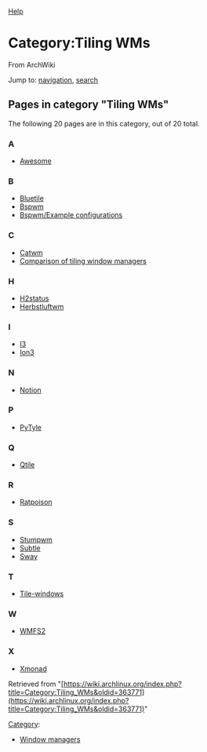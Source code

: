 [Help](//www.mediawiki.org/wiki/Special:MyLanguage/Help:Categories)

# Category:Tiling WMs

From ArchWiki

Jump to: [navigation](#column-one), [search](#searchInput)

## Pages in category "Tiling WMs"

The following 20 pages are in this category, out of 20 total.

### A

*   [Awesome](/index.php/Awesome "Awesome")

### B

*   [Bluetile](/index.php/Bluetile "Bluetile")
*   [Bspwm](/index.php/Bspwm "Bspwm")
*   [Bspwm/Example configurations](/index.php/Bspwm/Example_configurations "Bspwm/Example configurations")

### C

*   [Catwm](/index.php/Catwm "Catwm")
*   [Comparison of tiling window managers](/index.php/Comparison_of_tiling_window_managers "Comparison of tiling window managers")

### H

*   [H2status](/index.php/H2status "H2status")
*   [Herbstluftwm](/index.php/Herbstluftwm "Herbstluftwm")

### I

*   [I3](/index.php/I3 "I3")
*   [Ion3](/index.php/Ion3 "Ion3")

### N

*   [Notion](/index.php/Notion "Notion")

### P

*   [PyTyle](/index.php/PyTyle "PyTyle")

### Q

*   [Qtile](/index.php/Qtile "Qtile")

### R

*   [Ratpoison](/index.php/Ratpoison "Ratpoison")

### S

*   [Stumpwm](/index.php/Stumpwm "Stumpwm")
*   [Subtle](/index.php/Subtle "Subtle")
*   [Sway](/index.php/Sway "Sway")

### T

*   [Tile-windows](/index.php/Tile-windows "Tile-windows")

### W

*   [WMFS2](/index.php/WMFS2 "WMFS2")

### X

*   [Xmonad](/index.php/Xmonad "Xmonad")

Retrieved from "[https://wiki.archlinux.org/index.php?title=Category:Tiling_WMs&oldid=363771](https://wiki.archlinux.org/index.php?title=Category:Tiling_WMs&oldid=363771)"

[Category](/index.php/Special:Categories "Special:Categories"):

*   [Window managers](/index.php/Category:Window_managers "Category:Window managers")